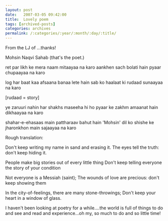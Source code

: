 ```yaml
---
layout: post
date:	2007-03-05 09:42:00
title:  Lovely poem
tags: [archived-posts]
categories: archives
permalink: /:categories/:year/:month/:day/:title/
---
```

From the LJ of <LJ user="sid_shree">...thanks!

Mohsin Naqvi Sahab (that's the poet.)
 
ret par likh ke mera naam mitaayaa na karo
aankhen sach bolati hain pyaar chupaayaa na karo
 
log har baat kaa afsaana banaa lete hain
sab ko haalaat ki rudaad sunaayaa na karo
 
[rudaad = story]
 
ye zaruuri nahin har shakhs maseeha hi ho
pyaar ke zakhm amaanat hain dikhaayaa na karo

shahar-e-ehasaas main pattharaav bahut hain 'Mohsin'
dil ko shishe ke jharonkhon main sajaayaa na karo



Rough translation:

Don't keep writing my name in sand and erasing it.
The eyes tell the truth: don't keep hiding it.

People make big stories out of every little thing
Don't keep telling everyone the story of your condition

Not everyone is a Messiah (saint);
The wounds of love are precious: don't keep showing them

In the city-of-feelings, there are many stone-throwings;
Don't keep your heart in a window of glass.



I haven't been looking at poetry for a while....the world is full of things to do and see and read and experience...oh my, so much to do and so little time!
